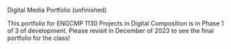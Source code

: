 Digital Media Portfolio (unfinished)

This portfolio for ENGCMP 1130 Projects in Digital Composition is in Phase 1 of 3 of development. Please revisit in December of 2023 to see the final portfolio for the class!


